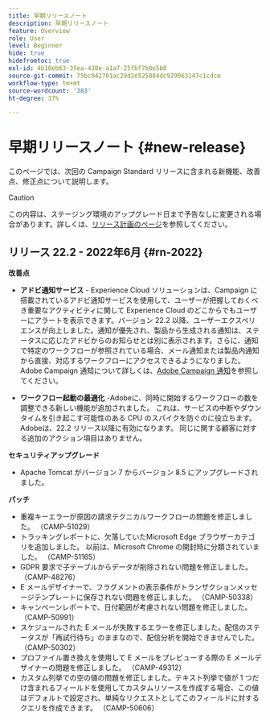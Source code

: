 ```yaml
---
title: 早期リリースノート
description: 早期リリースノート
feature: Overview
role: User
level: Beginner
hide: true
hidefromtoc: true
exl-id: 4b10eb63-3fea-438e-a1a7-25fbf7b0e5b0
source-git-commit: 75bc042701ac29d2e525884dc929063147c1cdce
workflow-type: tm+mt
source-wordcount: '383'
ht-degree: 37%

---
```


# 早期リリースノート {#new-release}

このページでは、次回の Campaign Standard リリースに含まれる新機能、改善点、修正点について説明します。

>[!CAUTION]
>
> この内容は、ステージング環境のアップグレード日まで予告なしに変更される場合があります。詳しくは、[リリース計画のページ](../../rn/using/release-planning.md)を参照してください。

## リリース 22.2 - 2022年6月 {#rn-2022}

**改善点**

* **アドビ通知サービス** - Experience Cloud ソリューションは、Campaign に搭載されているアドビ通知サービスを使用して、ユーザーが把握しておくべき重要なアクティビティに関して Experience Cloud のどこからでもユーザーにアラートを表示できます。バージョン 22.2 以降、ユーザーエクスペリエンスが向上しました。通知が優先され、製品から生成される通知は、ステータスに応じたアドビからのお知らせとは別に表示されます。さらに、通知で特定のワークフローが参照されている場合、メール通知または製品内通知から直接、対応するワークフローにアクセスできるようになりました。Adobe Campaign 通知について詳しくは、[Adobe Campaign 通知](../../administration/using/sending-internal-notifications.md)を参照してください。

* **ワークフロー起動の最適化** -Adobeに、同時に開始するワークフローの数を調整できる新しい機能が追加されました。 これは、サービスの中断やダウンタイムを引き起こす可能性のある CPU のスパイクを防ぐのに役立ちます。 Adobeは、22.2 リリース以降に有効になります。 同じに関する顧客に対する追加のアクション項目はありません。

**セキュリティアップグレード**

* Apache Tomcat がバージョン 7 からバージョン 8.5 にアップグレードされました。

**パッチ**

* 重複キーエラーが原因の請求テクニカルワークフローの問題を修正しました。 （CAMP-51029）
* トラッキングレポートに、欠落していたMicrosoft Edge ブラウザーカテゴリを追加しました。 以前は、Microsoft Chrome の開封時に分類されていました。 （CAMP-51165）
* GDPR 要求で子テーブルからデータが削除されない問題を修正しました。 （CAMP-48276）
* E メールデザイナーで、フラグメントの表示条件がトランザクションメッセージテンプレートに保存されない問題を修正しました。 （CAMP-50338）
* キャンペーンレポートで、日付範囲が考慮されない問題を修正しました。 （CAMP-50991）
* スケジュールされた E メールが失敗するエラーを修正しました。配信のステータスが「再試行待ち」のままなので、配信分析を開始できませんでした。 （CAMP-50302）
* プロファイル置き換えを使用して E メールをプレビューする際の E メールデザイナーの問題を修正しました。 （CAMP-49312）
* カスタム列挙での空の値の問題を修正しました。テキスト列挙で値が 1 つだけ含まれるフィールドを使用してカスタムリソースを作成する場合、この値はデフォルトで設定され、単純なリクエストとしてこのフィールドに対するクエリを作成できます。 （CAMP-50606）
